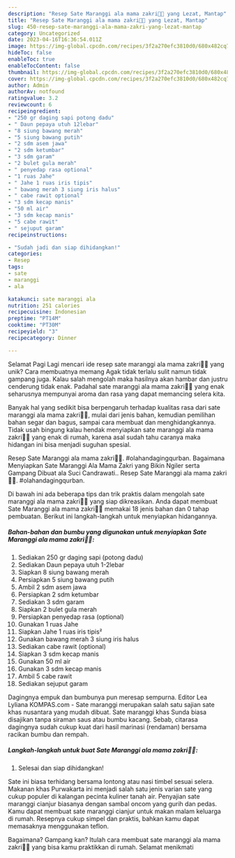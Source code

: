 ```yaml
---
description: "Resep Sate Maranggi ala mama zakri👩‍🍳 yang Lezat, Mantap"
title: "Resep Sate Maranggi ala mama zakri👩‍🍳 yang Lezat, Mantap"
slug: 450-resep-sate-maranggi-ala-mama-zakri-yang-lezat-mantap
category: Uncategorized
date: 2023-04-16T16:36:54.011Z
image: https://img-global.cpcdn.com/recipes/3f2a270efc3810d0/680x482cq70/sate-maranggi-ala-mama-zakri-foto-resep-utama.jpg
hideToc: false
enableToc: true
enableTocContent: false
thumbnail: https://img-global.cpcdn.com/recipes/3f2a270efc3810d0/680x482cq70/sate-maranggi-ala-mama-zakri-foto-resep-utama.jpg
cover: https://img-global.cpcdn.com/recipes/3f2a270efc3810d0/680x482cq70/sate-maranggi-ala-mama-zakri-foto-resep-utama.jpg
author: Admin
authorAv: notfound
ratingvalue: 3.2
reviewcount: 6
recipeingredient:
- "250 gr daging sapi potong dadu"
- " Daun pepaya utuh 12lebar"
- "8 siung bawang merah"
- "5 siung bawang putih"
- "2 sdm asem jawa"
- "2 sdm ketumbar"
- "3 sdm garam"
- "2 bulet gula merah"
- " penyedap rasa optional"
- "1 ruas Jahe"
- " Jahe 1 ruas iris tipis"
- " bawang merah 3 siung iris halus"
- " cabe rawit optional"
- "3 sdm kecap manis"
- "50 ml air"
- "3 sdm kecap manis"
- "5 cabe rawit"
- " sejuput garam"
recipeinstructions:

- "Sudah jadi dan siap dihidangkan!"
categories:
- Resep
tags:
- sate
- maranggi
- ala

katakunci: sate maranggi ala 
nutrition: 251 calories
recipecuisine: Indonesian
preptime: "PT14M"
cooktime: "PT30M"
recipeyield: "3"
recipecategory: Dinner

---
```



Selamat Pagi Lagi mencari ide resep sate maranggi ala mama zakri👩‍🍳 yang unik? Cara membuatnya memang Agak tidak terlalu sulit namun tidak gampang juga. Kalau salah mengolah maka hasilnya akan hambar dan justru cenderung tidak enak. Padahal sate maranggi ala mama zakri👩‍🍳 yang enak seharusnya mempunyai aroma dan rasa yang dapat memancing selera kita.


Banyak hal yang sedikit bisa berpengaruh terhadap kualitas rasa dari sate maranggi ala mama zakri👩‍🍳, mulai dari jenis bahan, kemudian pemilihan bahan segar dan bagus, sampai cara membuat dan menghidangkannya. Tidak usah bingung kalau hendak menyiapkan sate maranggi ala mama zakri👩‍🍳 yang enak di rumah, karena asal sudah tahu caranya maka hidangan ini bisa menjadi suguhan spesial.

Resep Sate Maranggi ala mama zakri👩‍🍳. #olahandagingqurban. Bagaimana Menyiapkan Sate Maranggi Ala Mama Zakri yang Bikin Ngiler serta Gampang Dibuat ala Suci Candrawati.. Resep Sate Maranggi ala mama zakri👩‍🍳. #olahandagingqurban.


Di bawah ini ada beberapa tips dan trik praktis dalam mengolah sate maranggi ala mama zakri👩‍🍳 yang siap dikreasikan. Anda dapat membuat Sate Maranggi ala mama zakri👩‍🍳 memakai 18 jenis bahan dan 0 tahap pembuatan. Berikut ini langkah-langkah untuk menyiapkan hidangannya.

<!--inarticleads1-->

##### Bahan-bahan dan bumbu yang digunakan untuk menyiapkan Sate Maranggi ala mama zakri👩‍🍳:

1. Sediakan 250 gr daging sapi (potong dadu)
1. Sediakan  Daun pepaya utuh 1-2lebar
1. Siapkan 8 siung bawang merah
1. Persiapkan 5 siung bawang putih
1. Ambil 2 sdm asem jawa
1. Persiapkan 2 sdm ketumbar
1. Sediakan 3 sdm garam
1. Siapkan 2 bulet gula merah
1. Persiapkan  penyedap rasa (optional)
1. Gunakan 1 ruas Jahe
1. Siapkan  Jahe 1 ruas iris tipis²
1. Gunakan  bawang merah 3 siung iris halus
1. Sediakan  cabe rawit (optional)
1. Siapkan 3 sdm kecap manis
1. Gunakan 50 ml air
1. Gunakan 3 sdm kecap manis
1. Ambil 5 cabe rawit
1. Sediakan  sejuput garam


Dagingnya empuk dan bumbunya pun meresap sempurna. Editor Lea Lyliana KOMPAS.com - Sate maranggi merupakan salah satu sajian sate khas nusantara yang mudah dibuat. Sate maranggi khas Sunda biasa disajikan tanpa siraman saus atau bumbu kacang. Sebab, citarasa dagingnya sudah cukup kuat dari hasil marinasi (rendaman) bersama racikan bumbu dan rempah. 

<!--inarticleads2-->

##### Langkah-langkah untuk buat Sate Maranggi ala mama zakri👩‍🍳:


1. Selesai dan siap dihidangkan!

Sate ini biasa terhidang bersama lontong atau nasi timbel sesuai selera. Makanan khas Purwakarta ini menjadi salah satu jenis varian sate yang cukup populer di kalangan pecinta kuliner tanah air. Penyajian sate maranggi cianjur biasanya dengan sambal oncom yang gurih dan pedas. Kamu dapat membuat sate maranggi cianjur untuk makan malam keluarga di rumah. Resepnya cukup simpel dan praktis, bahkan kamu dapat memasaknya menggunakan teflon. 

Bagaimana? Gampang kan? Itulah cara membuat sate maranggi ala mama zakri👩‍🍳 yang bisa kamu praktikkan di rumah. Selamat menikmati
